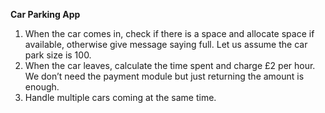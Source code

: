 **Car Parking App**


1. When the car comes in, check if there is a space and allocate space if available, otherwise give message saying full.   Let us assume the car park size is 100.
2. When the car leaves, calculate the time spent and charge £2 per hour.  We don’t need the payment module but just returning the amount is enough.
3. Handle multiple cars coming at the same time.